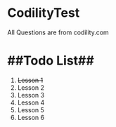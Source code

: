 # CodilityTest

All Questions are from codility.com

##Todo List##
===========

1. ~~Lesson 1~~
2. Lesson 2
3. Lesson 3
4. Lesson 4
5. Lesson 5
6. Lesson 6

